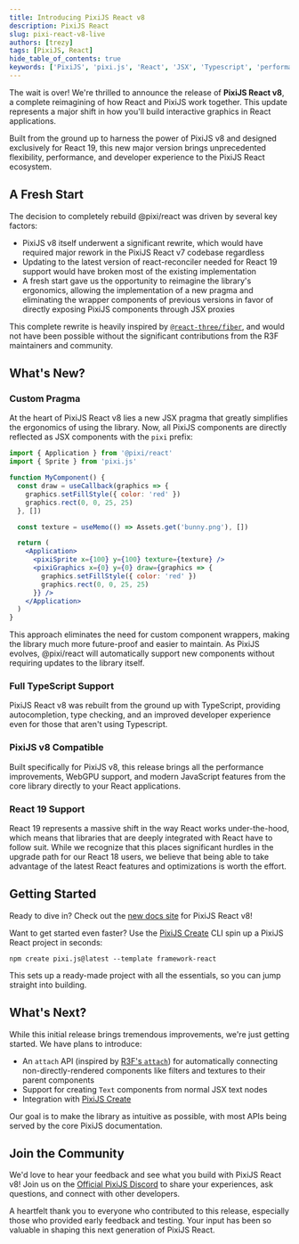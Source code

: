 ```yaml
---
title: Introducing PixiJS React v8
description: PixiJS React
slug: pixi-react-v8-live
authors: [trezy]
tags: [PixiJS, React]
hide_table_of_contents: true
keywords: ['PixiJS', 'pixi.js', 'React', 'JSX', 'Typescript', 'performance', '2d rendering', 'javascript graphics', 'game development']
---
```


The wait is over! We're thrilled to announce the release of **PixiJS React v8**, a complete reimagining of how React and PixiJS work together. This update represents a major shift in how you'll build interactive graphics in React applications.

Built from the ground up to harness the power of PixiJS v8 and designed exclusively for React 19, this new major version brings unprecedented flexibility, performance, and developer experience to the PixiJS React ecosystem.

<!--truncate-->

## A Fresh Start

The decision to completely rebuild @pixi/react was driven by several key factors:

* PixiJS v8 itself underwent a significant rewrite, which would have required major rework in the PixiJS React v7 codebase regardless
* Updating to the latest version of react-reconciler needed for React 19 support would have broken most of the existing implementation
* A fresh start gave us the opportunity to reimagine the library's ergonomics, allowing the implementation of a new pragma and eliminating the wrapper components of previous versions in favor of directly exposing PixiJS components through JSX proxies

This complete rewrite is heavily inspired by [`@react-three/fiber`](https://github.com/pmndrs/react-three-fiber/tree/master), and would not have been possible without the significant contributions from the R3F maintainers and community.

## What's New?

### Custom Pragma

At the heart of PixiJS React v8 lies a new JSX pragma that greatly simplifies the ergonomics of using the library. Now, all PixiJS components are directly reflected as JSX components with the `pixi` prefix:

```jsx
import { Application } from '@pixi/react'
import { Sprite } from 'pixi.js'

function MyComponent() {
  const draw = useCallback(graphics => {
    graphics.setFillStyle({ color: 'red' })
    graphics.rect(0, 0, 25, 25)
  }, [])

  const texture = useMemo(() => Assets.get('bunny.png'), [])

  return (
    <Application>
      <pixiSprite x={100} y={100} texture={texture} />
      <pixiGraphics x={0} y={0} draw={graphics => {
        graphics.setFillStyle({ color: 'red' })
        graphics.rect(0, 0, 25, 25)
      }} />
    </Application>
  )
}
```

This approach eliminates the need for custom component wrappers, making the library much more future-proof and easier to maintain. As PixiJS evolves, @pixi/react will automatically support new components without requiring updates to the library itself.

### Full TypeScript Support

PixiJS React v8 was rebuilt from the ground up with TypeScript, providing autocompletion, type checking, and an improved developer experience even for those that aren't using Typescript.

### PixiJS v8 Compatible

Built specifically for PixiJS v8, this release brings all the performance improvements, WebGPU support, and modern JavaScript features from the core library directly to your React applications.

### React 19 Support

React 19 represents a massive shift in the way React works under-the-hood, which means that libraries that are deeply integrated with React have to follow suit. While we recognize that this places significant hurdles in the upgrade path for our React 18 users, we believe that being able to take advantage of the latest React features and optimizations is worth the effort.

## Getting Started

Ready to dive in? Check out the [new docs site](https://react.pixijs.io/) for PixiJS React v8!

Want to get started even faster? Use the [PixiJS Create](https://pixijs.io/create-pixi) CLI spin up a PixiJS React project in seconds:

```shell
npm create pixi.js@latest --template framework-react
```

This sets up a ready-made project with all the essentials, so you can jump straight into building.

## What's Next?

While this initial release brings tremendous improvements, we're just getting started. We have plans to introduce:

- An `attach` API (inspired by [R3F's `attach`](https://r3f.docs.pmnd.rs/api/objects#attach)) for automatically connecting non-directly-rendered components like filters and textures to their parent components
- Support for creating `Text` components from normal JSX text nodes
- Integration with [PixiJS Create](https://pixijs.io/create-pixi/)

Our goal is to make the library as intuitive as possible, with most APIs being served by the core PixiJS documentation.

## Join the Community

We'd love to hear your feedback and see what you build with PixiJS React v8! Join us on the [Official PixiJS Discord](https://discord.gg/CPTjeb28nH) to share your experiences, ask questions, and connect with other developers.

A heartfelt thank you to everyone who contributed to this release, especially those who provided early feedback and testing. Your input has been so valuable in shaping this next generation of PixiJS React.
